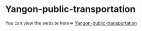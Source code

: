 # Yangon-public-transportation
You can view the website here=> [Yangon-public-transportation](https://yangonpublictransportation.000webhostapp.com/)
